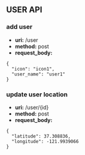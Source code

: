 ## USER API
### add user
* **uri:** /user
* **method:** post
* **request_body:**
```
{
  "icon": "icon1",
  "user_name": "user1"
}
```

### update user location
* **uri:** /user/{id}
* **method:** post
* **request_body:**
```
{
  "latitude": 37.308836,
  "longitude": -121.9939066
}
```